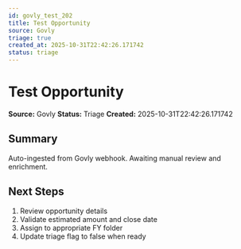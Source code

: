 ```yaml
---
id: govly_test_202
title: Test Opportunity
source: Govly
triage: true
created_at: 2025-10-31T22:42:26.171742
status: triage
---
```


# Test Opportunity

**Source:** Govly
**Status:** Triage
**Created:** 2025-10-31T22:42:26.171742

## Summary

Auto-ingested from Govly webhook. Awaiting manual review and enrichment.

## Next Steps

1. Review opportunity details
2. Validate estimated amount and close date
3. Assign to appropriate FY folder
4. Update triage flag to false when ready
